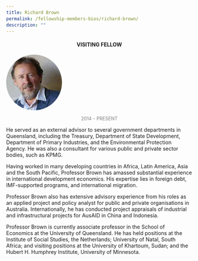 ```yaml
---
title: Richard Brown
permalink: /fellowship-members-bios/richard-brown/
description: ""
---
```

<style>
.fellow-image-pic {
	border-radius: 50%;
	height: 30% !important;
	width: 30% !important;
	}
	
fellow-img {
		text-align: center;
	}

.fellow-tenure {
	text-align: center;
	color: grey;
	font-size: 0.9em;
	}	

</style>
<h4 style="text-align:center;">VISITING FELLOW</h4>

<div class="fellow-img">
<img class="fellow-image-pic" src="/images/FellowshipImages/fellowships-richard-brown@2x.jpg">
<p class="fellow-tenure">2014 - PRESENT</p>
</div>

<p>
He served as an external advisor to several government departments in Queensland, including the Treasury, Department of State Development, Department of Primary Industries, and the Environmental Protection Agency. He was also a consultant for various public and private sector bodies, such as KPMG.
 
Having worked in many developing countries in Africa, Latin America, Asia and the South Pacific, Professor Brown has amassed substantial experience in international development economics. His expertise lies in foreign debt, IMF-supported programs, and international migration.
 
Professor Brown also has extensive advisory experience from his roles as an applied project and policy analyst for public and private organisations in Australia. Internationally, he has conducted project appraisals of industrial and infrastructural projects for AusAID in China and Indonesia.
 
Professor Brown is currently associate professor in the School of Economics at the University of Queensland. He has held positions at the Institute of Social Studies, the Netherlands; University of Natal, South Africa; and visiting positions at the University of Khartoum, Sudan; and the Hubert H. Humphrey Institute, University of Minnesota.






</p>